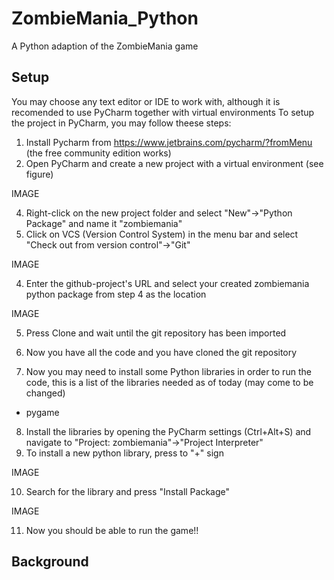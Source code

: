 # ZombieMania_Python
A Python adaption of the ZombieMania game

## Setup
You may choose any text editor or IDE to work with, although it is recomended to use PyCharm together with virtual environments
To setup the project in PyCharm, you may follow theese steps:

1. Install Pycharm from https://www.jetbrains.com/pycharm/?fromMenu (the free community edition works)
2. Open PyCharm and create a new project with a virtual environment (see figure)

IMAGE

4. Right-click on the new project folder and select "New"->"Python Package" and name it "zombiemania"
3. Click on VCS (Version Control System) in the menu bar and select "Check out from version control"->"Git"

IMAGE

4. Enter the github-project's URL and select your created zombiemania python package from step 4 as the location

IMAGE

5. Press Clone and wait until the git repository has been imported
6. Now you have all the code and you have cloned the git repository

7. Now you may need to install some Python libraries in order to run the code, this is a list of the libraries needed as of today (may come to be changed)
 * pygame
 
8. Install the libraries by opening the PyCharm settings (Ctrl+Alt+S) and navigate to "Project: zombiemania"->"Project Interpreter"
9. To install a new python library, press to "+" sign

IMAGE

10. Search for the library and press "Install Package"

IMAGE

11. Now you should be able to run the game!!

## Background




